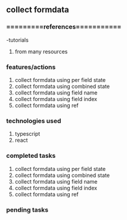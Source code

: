 ## collect formdata

### =========references===========

-tutorials

1. from many resources

### features/actions

1. collect formdata using per field state
2. collect formdata using combined state
3. collect formdata using field name
4. collect formdata using field index
5. collect formdata using ref

### technologies used

1.  typescript
2.  react

### completed tasks

1. collect formdata using per field state
2. collect formdata using combined state
3. collect formdata using field name
4. collect formdata using field index
5. collect formdata using ref

### pending tasks
